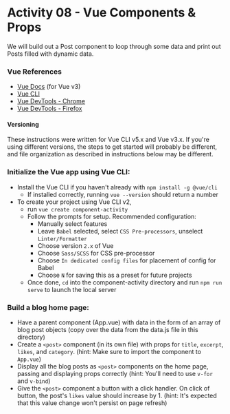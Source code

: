 # Activity 08 - Vue Components & Props

We will build out a Post component to loop through some data and print out Posts filled with dynamic data.

### Vue References
- [Vue Docs](https://vuejs.org/guide/introduction.html) (for Vue v3)
- [Vue CLI](https://cli.vuejs.org/)
- [Vue DevTools - Chrome](https://chrome.google.com/webstore/detail/vuejs-devtools/nhdogjmejiglipccpnnnanhbledajbpd?hl=en)
- [Vue DevTools - Firefox](https://addons.mozilla.org/en-US/firefox/addon/vue-js-devtools/)


#### Versioning

These instructions were written for Vue CLI v5.x and Vue v3.x. If you're using different versions, the steps to get started will probably be different, and file organization as described in instructions below may be different.

### Initialize the Vue app using Vue CLI:
- 	Install the Vue CLI if you haven't already with `npm install -g @vue/cli`
	- 	If installed correctly, running `vue --version` should return a number
-	To create your project using Vue CLI v2, 
	-	run `vue create component-activity`
	-	Follow the prompts for setup. Recommended configuration:
		-	Manually select features
		- Leave `Babel` selected, select `CSS Pre-processors`, unselect `Linter/Formatter`
		- Choose version `2.x` of Vue
		- Choose `Sass/SCSS` for CSS pre-processor
		- Choose `In dedicated config files` for placement of config for Babel
		- Choose `N` for saving this as a preset for future projects
	-	Once done, `cd` into the component-activity directory and run `npm run serve` to launch the local server

### Build a blog home page:
-	 Have a parent component (App.vue) with data in the form of an array of blog post objects (copy over the data from the data.js file in this directory)
-	 Create a `<post>` component (in its own file) with props for `title`, `excerpt`, `likes`, and `category`. (hint: Make sure to import the component to `App.vue`)
-	 Display all the blog posts as `<post>` components on the home page, passing and displaying props correctly (hint: You'll need to use `v-for` and `v-bind`)
-	 Give the `<post>` component a button with a click handler. On click of button, the post's `likes` value should increase by 1. (hint: It's expected that this value change won't persist on page refresh)
